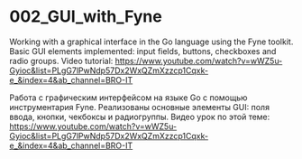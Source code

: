 # 002_GUI_with_Fyne

Working with a graphical interface in the Go language using the Fyne toolkit. 
Basic GUI elements implemented: input fields, buttons, checkboxes and radio groups. 
Video tutorial: https://www.youtube.com/watch?v=wWZ5u-Gyioc&list=PLgG7lPwNdp57Dx2WxQZmXzzcp1Cqxk-e_&index=4&ab_channel=BRO-IT

Работа с графическим интерфейсом на языке Go с помощью инструментария Fyne.
Реализованы основные элементы GUI: поля ввода, кнопки, чекбоксы и радиогруппы.
Видео урок по этой теме: https://www.youtube.com/watch?v=wWZ5u-Gyioc&list=PLgG7lPwNdp57Dx2WxQZmXzzcp1Cqxk-e_&index=4&ab_channel=BRO-IT
